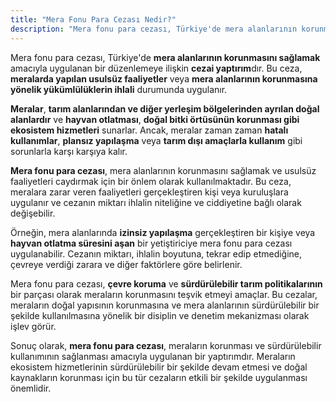 ```yaml
---
title: "Mera Fonu Para Cezası Nedir?"
description: "Mera fonu para cezası, Türkiye'de mera alanlarının korunmasını sağlamak amacıyla uygulanan bir düzenlemeye ilişkin cezai yaptırımdır"
---
```


Mera fonu para cezası, Türkiye'de **mera alanlarının korunmasını sağlamak** amacıyla uygulanan bir düzenlemeye ilişkin **cezai yaptırım**dır. Bu ceza, **meralarda yapılan usulsüz faaliyetler** veya **mera alanlarının korunmasına yönelik yükümlülüklerin ihlali** durumunda uygulanır.

**Meralar**, **tarım alanlarından ve diğer yerleşim bölgelerinden ayrılan doğal alanlardır** ve **hayvan otlatması**, **doğal bitki örtüsünün korunması gibi ekosistem hizmetleri** sunarlar. Ancak, meralar zaman zaman **hatalı kullanımlar**, **plansız yapılaşma** veya **tarım dışı amaçlarla kullanım** gibi sorunlarla karşı karşıya kalır.

**Mera fonu para cezası**, mera alanlarının korunmasını sağlamak ve usulsüz faaliyetleri caydırmak için bir önlem olarak kullanılmaktadır. Bu ceza, meralara zarar veren faaliyetleri gerçekleştiren kişi veya kuruluşlara uygulanır ve cezanın miktarı ihlalin niteliğine ve ciddiyetine bağlı olarak değişebilir.

Örneğin, mera alanlarında **izinsiz yapılaşma** gerçekleştiren bir kişiye veya **hayvan otlatma süresini aşan** bir yetiştiriciye mera fonu para cezası uygulanabilir. Cezanın miktarı, ihlalin boyutuna, tekrar edip etmediğine, çevreye verdiği zarara ve diğer faktörlere göre belirlenir.

Mera fonu para cezası, **çevre koruma** ve **sürdürülebilir tarım politikalarının** bir parçası olarak meraların korunmasını teşvik etmeyi amaçlar. Bu cezalar, meraların doğal yapısının korunmasına ve mera alanlarının sürdürülebilir bir şekilde kullanılmasına yönelik bir disiplin ve denetim mekanizması olarak işlev görür.

Sonuç olarak, **mera fonu para cezası**, meraların korunması ve sürdürülebilir kullanımının sağlanması amacıyla uygulanan bir yaptırımdır. Meraların ekosistem hizmetlerinin sürdürülebilir bir şekilde devam etmesi ve doğal kaynakların korunması için bu tür cezaların etkili bir şekilde uygulanması önemlidir.
